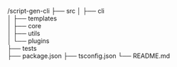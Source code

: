 /script-gen-cli
├── src
│   ├── cli           
│   ├── templates     
│   ├── core          
│   ├── utils         
│   └── plugins       
├── tests             
├── package.json
├── tsconfig.json
└── README.md
